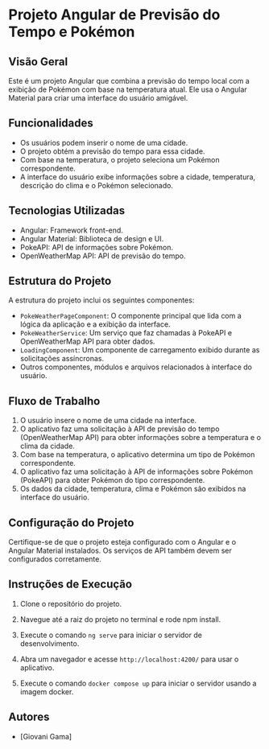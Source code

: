 # Projeto Angular de Previsão do Tempo e Pokémon

## Visão Geral

Este é um projeto Angular que combina a previsão do tempo local com a exibição de Pokémon com base na temperatura atual. Ele usa o Angular Material para criar uma interface do usuário amigável.

## Funcionalidades

- Os usuários podem inserir o nome de uma cidade.
- O projeto obtém a previsão do tempo para essa cidade.
- Com base na temperatura, o projeto seleciona um Pokémon correspondente.
- A interface do usuário exibe informações sobre a cidade, temperatura, descrição do clima e o Pokémon selecionado.

## Tecnologias Utilizadas

- Angular: Framework front-end.
- Angular Material: Biblioteca de design e UI.
- PokeAPI: API de informações sobre Pokémon.
- OpenWeatherMap API: API de previsão do tempo.

## Estrutura do Projeto

A estrutura do projeto inclui os seguintes componentes:

- `PokeWeatherPageComponent`: O componente principal que lida com a lógica da aplicação e a exibição da interface.
- `PokeWeatherService`: Um serviço que faz chamadas à PokeAPI e OpenWeatherMap API para obter dados.
- `LoadingComponent`: Um componente de carregamento exibido durante as solicitações assíncronas.
- Outros componentes, módulos e arquivos relacionados à interface do usuário.

## Fluxo de Trabalho

1. O usuário insere o nome de uma cidade na interface.
2. O aplicativo faz uma solicitação à API de previsão do tempo (OpenWeatherMap API) para obter informações sobre a temperatura e o clima da cidade.
3. Com base na temperatura, o aplicativo determina um tipo de Pokémon correspondente.
4. O aplicativo faz uma solicitação à API de informações sobre Pokémon (PokeAPI) para obter Pokémon do tipo correspondente.
5. Os dados da cidade, temperatura, clima e Pokémon são exibidos na interface do usuário.

## Configuração do Projeto

Certifique-se de que o projeto esteja configurado com o Angular e o Angular Material instalados. Os serviços de API também devem ser configurados corretamente.

## Instruções de Execução

1. Clone o repositório do projeto.

2. Navegue até a raiz do projeto no terminal e rode npm install.

3. Execute o comando `ng serve` para iniciar o servidor de desenvolvimento.

4. Abra um navegador e acesse `http://localhost:4200/` para usar o aplicativo.

5. Execute o comando `docker compose up` para iniciar o servidor usando a imagem docker.


## Autores

- [Giovani Gama]


